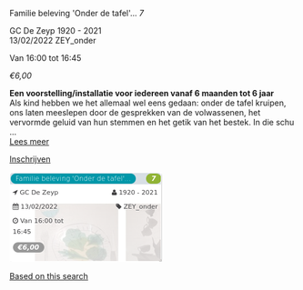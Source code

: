 Familie beleving 'Onder de tafel'... *7*

GC De Zeyp 1920 - 2021  
13/02/2022 ZEY\_onder  

Van 16:00 tot 16:45

*€6,00*

  

  

**Een voorstelling/installatie voor iedereen vanaf 6 maanden tot 6 jaar**  
Als kind hebben we het allemaal wel eens gedaan: onder de tafel kruipen, ons laten meeslepen door de gesprekken van de volwassenen, het vervormde geluid van hun stemmen en het getik van het bestek. In die schu ...  
[Lees meer](https://tickets.vgc.be/activity/subscribe/ZEY_onder)

[Inschrijven](https://tickets.vgc.be/activity/subscribe/ZEY_onder)

![](72437.png)

[Based on this search](https://tickets.vgc.be/activity/index?&vrijeplaatsen=1&Age%5B%5D=3%2C5&entity=276)